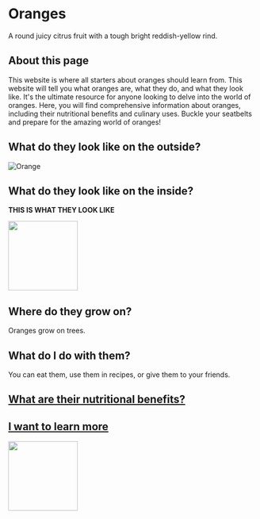 # Oranges
A round juicy citrus fruit with a tough bright reddish-yellow rind.

## About this page
This website is where all starters about oranges should learn from. This website will tell you what oranges are, what they do, and what they look like. It's the ultimate resource for anyone looking to delve into the world of oranges. Here, you will find comprehensive information about oranges, including their nutritional benefits and culinary uses. Buckle your seatbelts and prepare for the amazing world of oranges!

## What do they look like on the outside?

![Orange](https://encrypted-tbn0.gstatic.com/images?q=tbn:ANd9GcRmUGPaZWHto5jQoloGeskrvPXfIcjEnCFjEQ&usqp=CAU)

## What do they look like on the inside?
**THIS IS WHAT THEY LOOK LIKE**


<img src="https://media.tenor.com/jnJe3VXdnCkAAAAC/orange-orange-sticker.gif" width="140" height="140" />


## Where do they grow on?
Oranges grow on trees.

## What do I do with them?
You can eat them, use them in recipes, or give them to your friends.


## [What are their nutritional benefits?](https://www.webmd.com/food-recipes/health-benefits-oranges)



## [I want to learn more](https://en.wikipedia.org/wiki/Orange_(fruit))

<img src="https://cdn.discordapp.com/attachments/984536739311931512/1155564228674064484/image.png" width="140" height="140" />
